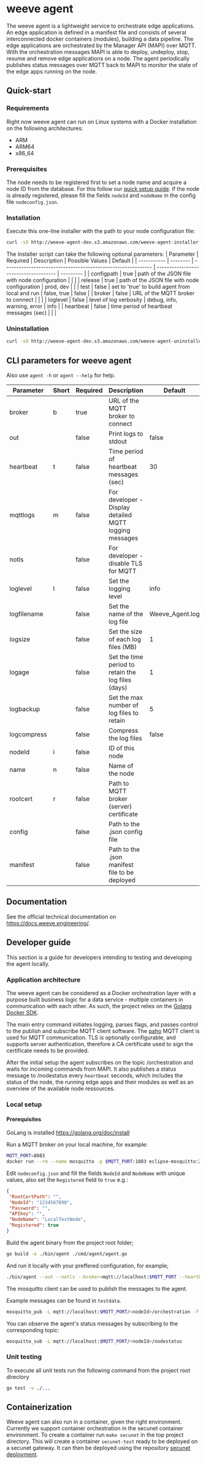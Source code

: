 # weeve agent
The weeve agent is a lightweight service to orchestrate edge applications.
An edge application is defined in a manifest file and consists of several interconnected docker containers (modules), building a data pipeline.
The edge applications are orchestrated by the Manager API (MAPI) over MQTT.
With the orchestration messages MAPI is able to deploy, undeploy, stop, resume and remove edge applications on a node.
The agent periodically publishes status messages over MQTT back to MAPI to monitor the state of the edge apps running on the node.

## Quick-start
### Requirements
Right now weeve agent can run on Linux systems with a Docker installation on the following architectures:
- ARM
- ARM64
- x86_64

### Prerequisites
The node needs to be registered first to set a node name and acquire a node ID from the database.
For this follow our [quick setup guide](https://docs.weeve.engineering/guides/installing-the-weeve-agent).
If the node is already registered, please fill the fields `nodeId` and `nodeName` in the config file `nodeconfig.json`.

### Installation
Execute this one-line installer with the path to your node configuration file:
```bash
curl -sO http://weeve-agent-dev.s3.amazonaws.com/weeve-agent-installer.sh && sh weeve-agent-installer.sh configpath=<path-to-config-file> release=prod
```

The installer script can take the following optional parameters:
| Parameter   | Required | Description                                                  | Possible Values                       | Default   |
| ----------- | -------- | ------------------------------------------------------------ | ------------------------------------- | --------- |
| configpath  | true     | path of the JSON file with node configuration                |                                       |           |
| release     | true     | path of the JSON file with node configuration                | prod, dev                             |           |
| test        | false    | set to 'true' to build agent from local and run              | false, true                           | false     |
| broker      | false    | URL of the MQTT broker to connect                            |                                       |           |
| loglevel    | false    | level of log verbosity                                       | debug, info, warning, error           | info      |
| heartbeat   | false    | time period of heartbeat messages (sec)                      |                                       |           |

### Uninstallation
```bash
curl -sO http://weeve-agent-dev.s3.amazonaws.com/weeve-agent-uninstaller.sh && sh weeve-agent-uninstaller.sh
```

## CLI parameters for weeve agent
Also use `agent -h` or `agent --help` for help.

| Parameter   | Short | Required | Description                                            | Default         |
| ----------- | ----- | -------- | ------------------------------------------------------ | --------------- |
| broker      | b     | true     | URL of the MQTT broker to connect                      |                 |
| out         |       | false    | Print logs to stdout                                   | false           |
| heartbeat   | t     | false    | Time period of heartbeat messages (sec)                | 30              |
| mqttlogs    | m     | false    | For developer - Display detailed MQTT logging messages |                 |
| notls       |       | false    | For developer - disable TLS for MQTT                   |                 |
| loglevel    | l     | false    | Set the logging level                                  | info            |
| logfilename |       | false    | Set the name of the log file                           | Weeve_Agent.log |
| logsize     |       | false    | Set the size of each log files (MB)                    | 1               |
| logage      |       | false    | Set the time period to retain the log files (days)     | 1               |
| logbackup   |       | false    | Set the max number of log files to retain              | 5               |
| logcompress |       | false    | Compress the log files                                 | false           |
| nodeId      | i     | false    | ID of this node                                        |                 |
| name        | n     | false    | Name of the node                                       |                 |
| rootcert    | r     | false    | Path to MQTT broker (server) certificate               |                 |
| config      |       | false    | Path to the .json config file                          |<exe dir>        |
| manifest    |       | false    | Path to the .json manifest file to be deployed         |                 |

## Documentation
See the official technical documentation on https://docs.weeve.engineering/.

## Developer guide
This section is a guide for developers intending to testing and developing the agent locally.

### Application architecture
The weeve agent can be considered as a Docker orchestration layer with a purpose built business logic for a data service - multiple containers in communication with each other.
As such, the project relies on the [Golang Docker SDK](https://godoc.org/github.com/docker/docker).

The main entry command initiates logging, parses flags, and passes control to the publish and subscribe MQTT client software.
The [paho](github.com/eclipse/paho.mqtt.golang) MQTT client is used for MQTT communication.
TLS is optionally configurable, and supports server authentication, therefore a CA certificate used to sign the certificate needs to be provided.

After the initial setup the agent subscribes on the topic <nodeId>/orchestration and waits for incoming commands from MAPI.
It also publishes a status message to <nodeId>/nodestatus every `heartbeat` seconds, which includes the status of the node, the running edge apps and their modules as well as an overview of the available node ressources.

### Local setup
#### Prerequisites
GoLang is installed https://golang.org/doc/install

Run a MQTT broker on your local machine, for example:

```bash
MQTT_PORT=8083
docker run --rm --name mosquitto -p $MQTT_PORT:1883 eclipse-mosquitto:2.0.14 mosquitto -v -c /mosquitto-no-auth.conf
```

Edit `nodeconfig.json` and fill the fields `NodeId` and `NodeName` with unique values, also set the `Registered` field to `true` e.g.:
```json
{
 "RootCertPath": "",
 "NodeId": "1234567890",
 "Password": "",
 "APIkey": "",
 "NodeName": "LocalTestNode",
 "Registered": true
}
```

Build the agent binary from the project root folder;

```bash
go build -o ./bin/agent ./cmd/agent/agent.go
```

And run it locally with your preffered configuration, for example;

```bash
./bin/agent --out --notls --broker=mqtt://localhost:$MQTT_PORT --heartbeat=300 --loglevel=debug --config nodeconfig.json
```

The mosquitto client can be used to publish the messages to the agent.

Example messages can be found in `testdata`.

```bash
mosquitto_pub -L mqtt://localhost:$MQTT_PORT/<nodeId>/orchestration -f test_manifest.json
```

You can observe the agent's status messages by subscribing to the corresponding topic:

```bash
mosquitto_sub -L mqtt://localhost:$MQTT_PORT/<nodeId>/nodestatus
```

### Unit testing
To execute all unit tests run the following command from the project root directory
```bash
go test -v ./...
```

## Containerization
Weeve agent can also run in a container, given the right environment. Currently we support container orchestration in the secunet container environment. To create a container run `make secunet` in the top project directory. This will create a container `secunet-test` ready to be deployed on a secunet gateway. It can then be deployed using the repository [secunet deployment](https://github.com/weeveiot/secunet-deployment).
